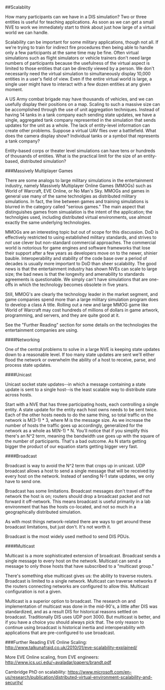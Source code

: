 ##Scalablity

How many participants can we have in a DIS simulation? Two or three entities is useful for teaching applications. As soon as we can get a small NVE to work we immediately start to think about just how large of a virtual world we can handle. 

Scalability can be important for some military applications, though not all. If we're trying to train for indirect fire procedures then being able to handle only a few participants at the same time may be fine. Often virtual simulations such as flight simulators or vehicle trainers don't need large numbers of participants because the usefulness of the virtual aspect is limited to those entities that can be directly viewed by a person. We don't necessarily need the virtual simulation to simultaneously display 10,000 entities in a user's field of view. Even if the entire virtual world is large, a single user might have to interact with a few dozen entities at any given moment.

A US Army combat brigade may have thousands of vehicles, and we can usefully display their positions on a map. Scaling to such a massive size can be accomplished through the use of unit aggregation techniques. Instead of having 14 tanks in a tank company each sending state updates, we have a single, aggregated tank company represented in the simulation that sends updates for the unit as a whole. The lack of entity-level information can create other problems. Suppose a virtual UAV flies over a battlefield. What does the camera display show? Individual tanks or a symbol that represents a tank company?

Entity-based corps or theater level simulations can have tens or hundreds of thousands of entities. What is the practical limit for the size of an entity-based, distributed simulation?

###Massively Multiplayer Games

There are some analogs to large military simulations in the entertainment industry, namely Massively Multiplayer Online Games (MMOGs) such as World of Warcraft, EVE Online, or No Man's Sky. MMOGs and games in general use many of the same technolgies as distributed military simulations. In fact, the line between games and training simulations is blurred in the category called "serious games." The main aspect that distinguishes games from simualation is the intent of the application; the technolgies used, including distributed virtual environments, use almost exactly the same underlying technologies. 

MMOGs are an interesting topic but out of scope for this discussion. DoD is effectively restricted to using established military standards, and strives to _not_ use clever but non-standard commercial approaches. The commercial world is notorious for game engines and software frameworks that lose their support after a few years as developers move on to the newer, shinier bauble. Interoperability and stability of the code base over a period of decades is usually more important to DoD than sheer scalability. The good news is that the entertainment industry has shown NVEs can scale to large size; the bad news is that the longevity and amenability to standards agreements is questionable. We simply can't have simulations that are one-offs in  which the technology becomes obsolete in five years.

Still, MMOG's are clearly the technology leader in the market segment, and game companies spend more than a large military simulation program does to develop a class A title. Rolling out a new and large MMOG game like World of Warcraft may cost hundreds of millions of dollars in game artwork, programming, and servers, and they are quite good at it. 

See the "Further Reading" section for some details on the technologies the entertainment companies are using. 

####Networking

One of the central problems to solve in a large NVE is keeping state updates down to a reasonable level. If too many state updates are sent we'll either flood the network or overwhelm the ability of a host to receive, parse, and process state updates.

####Unicast

Unicast socket state updates--in which a message containing a state update is sent to a single host--is the least scalable way to distribute state across hosts. 

Start with a NVE that has three participating hosts, each controlling a single entity. A state update for the entity each host owns needs to be sent twice. Each of the other hosts needs to do the same thing, so total traffic on the network is M(3-1) * 3, where M is the message size. As we increase the number of hosts the traffic goes up accordingly, generalized for the network as a whole as M(N-1) * N. You'll notice that if you simplify this there's an N^2 term, meaning the bandwidth use goes up with the square of the number of participants. That's a bad outcome. As N starts getting bigger the product of our equation starts getting bigger very fast. 

####Broadcast

Broadcast is way to avoid the N^2 term that crops up in unicast. UDP broadcast allows a host to send a single message that will be received by every host on the network. Instead of sending N-1 state updates, we only have to send one. 

Broadcast has some limitations. Broadcast messages don't travel off the network the host is on; routers should drop a broadcast packet and not forward it off-network. This means broadcast is useful primarily in a lab environment that has the hosts co-located, and not so much in a geographically distributed simulation. 

As with most things network-related there are ways to get around these broadcast limitations, but just don't. It's not worth it.

Broadcast is the most widely used method to send DIS PDUs.

####Multicast

Multicast is a more sophisticated extension of broadcast. Broadcast sends a single message to every host on the network. Multicast can send a message to only those hosts that have subscribed to a "multicast group."

There's something else multicast gives us: the ability to traverse routers. Broadcast is limited to a single network. Multicast can traverse networks if the routers connecting networks are configured to allow this. Multicast configuration is not a given. 


Multicast is a superior option to broadcast. The research on and implementation of multicast was done in the mid-90's, a little after DIS was standardized, and as a result DIS for historical reasons settled on broadcast. Traditionally DIS uses UDP port 3000. But multicast is better, and if you have a choice you should always pick that. The only reason to continue using broadcast is historical inertia and interoperability with applications that are pre-configured to use broadcast.

 
 




###Further Reading
EVE Online Scaling: http://www.talkunafraid.co.uk/2010/01/eve-scalability-explained/

More EVE Online scaling, from EVE engineers: http://www.ics.uci.edu/~avaladar/papers/brandt.pdf

Cambridge PhD on scalability: https://www.microsoft.com/en-us/research/publication/distributed-virtual-environment-scalability-and-security/
